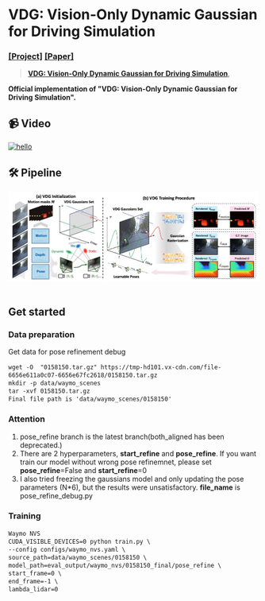# VDG: Vision-Only Dynamic Gaussian for Driving Simulation
### [[Project]](https://3d-aigc.github.io/VDG/) [[Paper]](https://arxiv.org/pdf/2406.18198.pdf) 

> [**VDG: Vision-Only Dynamic Gaussian for Driving Simulation**](https://arxiv.org/pdf/2406.18198.pdf),            

**Official implementation of "VDG: Vision-Only Dynamic 
Gaussian for Driving Simulation".** 

## 📹 Video
[![hello](https://img.youtube.com/vi/4TrQLY6AT7M/0.jpg)](https://www.youtube.com/watch?v=4TrQLY6AT7M)

## 🛠️ Pipeline
<div align="center">
  <img src="assets/framework.jpg"/>
</div><br/>

## Get started
<!-- ### Environment -->

### Data preparation
Get data for pose refinement debug
```
wget -O  "0158150.tar.gz" https://tmp-hd101.vx-cdn.com/file-6656e611a0c07-6656e67fc2618/0158150.tar.gz
mkdir -p data/waymo_scenes
tar -xvf 0158150.tar.gz
Final file path is 'data/waymo_scenes/0158150'
```
### Attention
1. pose_refine branch is the latest branch(both_aligned has been deprecated.)
2. There are 2 hyperparameters, **start_refine** and **pose_refine**. If you want train our model without wrong pose refinemnet, please set **pose_refine**=False and **start_refine**=0 
3. I also tried freezing the gaussians model and only updating the pose parameters (N*6), but the results were unsatisfactory. **file_name** is pose_refine_debug.py


### Training

```
Waymo NVS
CUDA_VISIBLE_DEVICES=0 python train.py \
--config configs/waymo_nvs.yaml \
source_path=data/waymo_scenes/0158150 \
model_path=eval_output/waymo_nvs/0158150_final/pose_refine \
start_frame=0 \
end_frame=-1 \
lambda_lidar=0
```
